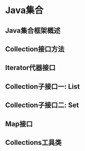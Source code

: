 # Java集合

##  Java集合框架概述

##  Collection接口方法

##  Iterator代器接口

##  Collection子接口一: List

##  Collection子接口二: Set

##  Map接口

##  Collections工具类

